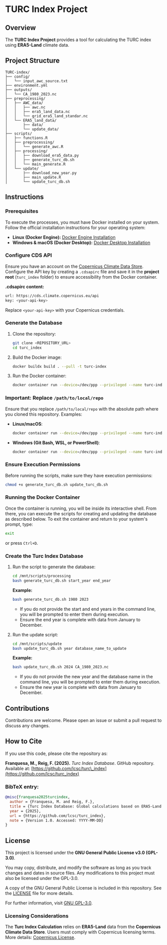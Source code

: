 # TURC Index Project

## Overview

The **TURC Index Project** provides a tool for calculating the TURC index using **ERA5-Land** climate data.

## Project Structure

```plaintext
TURC-index/
├── config/
│   └── input_awc_source.txt
├── environment.yml
├── outputs/
│   └── CA_1980_2023.nc
├── preprocessing/
│   ├── AWC_data/
│   │   ├── awc.nc
│   │   ├── era5_land_data.nc
│   │   └── grid_era5_land_standar.nc
│   └── ERA5_land_data/
│       ├── data/
│       └── update_data/
├── scripts/
│   ├── functions.R
│   ├── preprocessing/
│   │   └── generate_awc.R
│   ├── processing/
│   │   ├── download_era5_data.py
│   │   ├── generate_turc_db.sh
│   │   └── main_generate.R
│   └── update/
│       ├── download_new_year.py
│       ├── main_update.R
│       └── update_turc_db.sh
```

## Instructions

### Prerequisites

To execute the processes, you must have Docker installed on your system. Follow the official installation instructions for your operating system:

- **Linux (Docker Engine):** [Docker Engine Installation](https://docs.docker.com/engine/install/)
- **Windows & macOS (Docker Desktop):** [Docker Desktop Installation](https://docs.docker.com/desktop/)

### Configure CDS API

Ensure you have an account on the [Copernicus Climate Data Store](https://cds.climate.copernicus.eu/). Configure the API key by creating a `.cdsapirc` file and save it in the **project root** (`turc_index` folder) to ensure accessibility from the Docker container.

**.cdsapirc content:**

```bash
url: https://cds.climate.copernicus.eu/api
key: <your-api-key>
```

Replace `<your-api-key>` with your Copernicus credentials.

### Generate the Database

1. Clone the repository:

   ```bash
   git clone <REPOSITORY_URL>
   cd turc_index
   ```

2. Build the Docker image:

   ```bash
   docker buildx build . --pull -t turc-index
   ```

3. Run the Docker container:

   ```bash
   docker container run --device=/dev/ppp --privileged --name turc-index_calc --cap-add=NET_ADMIN -m 8G --cpus="2" --rm -it -v /path/to/local/repo:/mnt turc-index
   ```

### Important: Replace `/path/to/local/repo`

Ensure that you replace `/path/to/local/repo` with the absolute path where you cloned this repository. Examples:

- **Linux/macOS**:
  ```bash
  docker container run --device=/dev/ppp --privileged --name turc-index_calc --cap-add=NET_ADMIN -m 8G --cpus="2" --rm -it -v /home/user/projects/turc_index:/mnt turc-index
  ```
- **Windows (Git Bash, WSL, or PowerShell)**:
  ```bash
  docker container run --device=/dev/ppp --privileged --name turc-index_calc --cap-add=NET_ADMIN -m 8G --cpus="2" --rm -it -v /c/Users/user/projects/turc_index:/mnt turc-index
  ```

### Ensure Execution Permissions

Before running the scripts, make sure they have execution permissions:

```bash
chmod +x generate_turc_db.sh update_turc_db.sh
```

### Running the Docker Container

Once the container is running, you will be inside its interactive shell. From there, you can execute the scripts for creating and updating the database as described below.
To exit the container and return to your system's prompt, type:

```bash
exit
```

or press `Ctrl+D`.

### Create the Turc Index Database

1. Run the script to generate the database:

   ```bash
   cd /mnt/scripts/processing
   bash generate_turc_db.sh start_year end_year
   ```

   **Example:**
   ```bash
   bash generate_turc_db.sh 1980 2023
   ```

   - If you do not provide the start and end years in the command line, you will be prompted to enter them during execution.
   - Ensure the end year is complete with data from January to December.

2. Run the update script:

   ```bash
   cd /mnt/scripts/update
   bash update_turc_db.sh year database_name_to_update
   ```

   **Example:**
   ```bash
   bash update_turc_db.sh 2024 CA_1980_2023.nc
   ```
   
   - If you do not provide the new year and the database name in the command line, you will be prompted to enter them during execution.
   - Ensure the new year is complete with data from January to December.

## Contributions

Contributions are welcome. Please open an issue or submit a pull request to discuss any changes.

## How to Cite

If you use this code, please cite the repository as:

**Franquesa, M., Reig, F. (2025).** *Turc Index Database*. GitHub repository. Available at: [https://github.com/lcsc/turc\_index](https://github.com/lcsc/turc_index)

### BibTeX entry:

```bibtex
@misc{franquesa2025turcindex,
  author = {Franquesa, M. and Reig, F.},
  title = {Turc Index Database: Global calculations based on ERA5-Land data},
  year = {2025},
  url = {https://github.com/lcsc/turc_index},
  note = {Version 1.0. Accessed: YYYY-MM-DD}
}
```

## License

This project is licensed under the **GNU General Public License v3.0 (GPL-3.0)**.

You may copy, distribute, and modify the software as long as you track changes and dates in source files. Any modifications to this project must also be licensed under the GPL-3.0.

A copy of the GNU General Public License is included in this repository. See the [LICENSE](LICENSE) file for more details.

For further information, visit [GNU GPL-3.0](https://www.gnu.org/licenses/gpl-3.0.en.html).

### Licensing Considerations

The **Turc Index Calculation** relies on **ERA5-Land** data from the **Copernicus Climate Data Store**. Users must comply with Copernicus licensing terms. More details: [Copernicus License](https://climate.copernicus.eu/sites/default/files/repository/20170117_Copernicus_License_V1.0.pdf).

